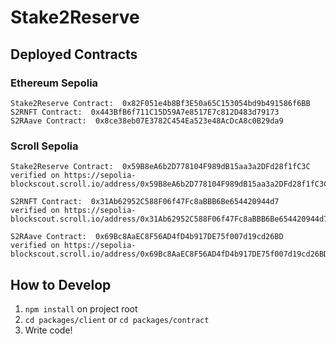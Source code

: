 # Stake2Reserve


## Deployed Contracts
### Ethereum Sepolia
```
Stake2Reserve Contract:  0x82F051e4b8Bf3E50a65C153054bd9b491586f6BB
S2RNFT Contract:  0x443BfB6f711C15D59A7e8517E7c812D483d79173
S2RAave Contract:  0x8ce38eb07E3782C454Ea523e48AcDcA8c0B29da9
```
### Scroll Sepolia

```
Stake2Reserve Contract:  0x59B8eA6b2D778104F989dB15aa3a2DFd28f1fC3C
verified on https://sepolia-blockscout.scroll.io/address/0x59B8eA6b2D778104F989dB15aa3a2DFd28f1fC3C#code

S2RNFT Contract:  0x31Ab62952C588F06f47Fc8aBBB6Be654420944d7
verified on https://sepolia-blockscout.scroll.io/address/0x31Ab62952C588F06f47Fc8aBBB6Be654420944d7#code

S2RAave Contract:  0x69Bc8AaEC8F56AD4fD4b917DE75f007d19cd26BD
verified on https://sepolia-blockscout.scroll.io/address/0x69Bc8AaEC8F56AD4fD4b917DE75f007d19cd26BD#code
```


## How to Develop

1. `npm install` on project root
2. `cd packages/client` or `cd packages/contract`
3. Write code!
